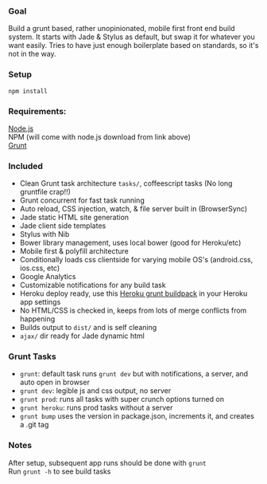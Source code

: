 ### Goal
Build a grunt based, rather unopinionated, mobile first front end build system. It starts with Jade & Stylus as default, but swap it for whatever you want easily. Tries to have just enough boilerplate based on standards, so it's not in the way.

### Setup
`npm install`  

### Requirements:
[Node.js](http://nodejs.org/)  
NPM (will come with node.js download from link above)  
[Grunt](http://gruntjs.com/)  

### Included
- Clean Grunt task architecture `tasks/`, coffeescript tasks (No long gruntfile crap!!)
- Grunt concurrent for fast task running
- Auto reload, CSS injection, watch, & file server built in (BrowserSync)
- Jade static HTML site generation
- Jade client side templates
- Stylus with Nib
- Bower library management, uses local bower (good for Heroku/etc)
- Mobile first & polyfill architecture
- Conditionally loads css clientside for varying mobile OS's (android.css, ios.css, etc)
- Google Analytics
- Customizable notifications for any build task
- Heroku deploy ready, use this [Heroku grunt buildpack](https://github.com/mbuchetics/heroku-buildpack-nodejs-grunt) in your Heroku app settings
- No HTML/CSS is checked in, keeps from lots of merge conflicts from happening
- Builds output to `dist/` and is self cleaning
- `ajax/` dir ready for Jade dynamic html

### Grunt Tasks
- `grunt`: default task runs `grunt dev` but with notifications, a server, and auto open in browser
- `grunt dev`: legible js and css output, no server
- `grunt prod`: runs all tasks with super crunch options turned on
- `grunt heroku`: runs prod tasks without a server
- `grunt bump` uses the version in package.json, increments it, and creates a .git tag

### Notes
After setup, subsequent app runs should be done with `grunt`  
Run `grunt -h` to see build tasks
